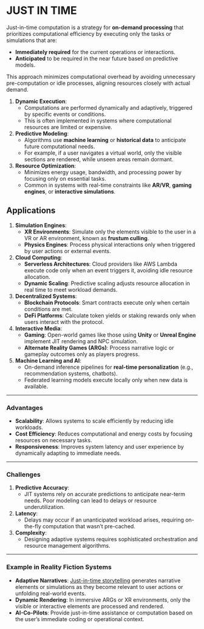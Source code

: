 # JUST IN TIME

Just-in-time computation is a strategy for **on-demand processing** that prioritizes computational efficiency by executing only the tasks or simulations that are:

* **Immediately required** for the current operations or interactions.
* **Anticipated** to be required in the near future based on predictive models.

This approach minimizes computational overhead by avoiding unnecessary pre-computation or idle processes, aligning resources closely with actual demand.

1. **Dynamic Execution**:
   * Computations are performed dynamically and adaptively, triggered by specific events or conditions.
   * This is often implemented in systems where computational resources are limited or expensive.
2. **Predictive Modeling**:
   * Algorithms use **machine learning** or **historical data** to anticipate future computational needs.
   * For example, if a user navigates a virtual world, only the visible sections are rendered, while unseen areas remain dormant.
3. **Resource Optimization**:
   * Minimizes energy usage, bandwidth, and processing power by focusing only on essential tasks.
   * Common in systems with real-time constraints like **AR/VR**, **gaming engines**, or **interactive simulations**.

## **Applications**

1. **Simulation Engines**:
   * **XR Environments**: Simulate only the elements visible to the user in a VR or AR environment, known as **frustum culling**.
   * **Physics Engines**: Process physical interactions only when triggered by user actions or external events.
2. **Cloud Computing**:
   * **Serverless Architectures**: Cloud providers like AWS Lambda execute code only when an event triggers it, avoiding idle resource allocation.
   * **Dynamic Scaling**: Predictive scaling adjusts resource allocation in real time to meet workload demands.
3. **Decentralized Systems**:
   * **Blockchain Protocols**: Smart contracts execute only when certain conditions are met.
   * **DeFi Platforms**: Calculate token yields or staking rewards only when users interact with the protocol.
4. **Interactive Media**:
   * **Gaming**: Open-world games like those using **Unity** or **Unreal Engine** implement JIT rendering and NPC simulation.
   * **Alternate Reality Games (ARGs)**: Process narrative logic or gameplay outcomes only as players progress.
5. **Machine Learning and AI**:
   * On-demand inference pipelines for **real-time personalization** (e.g., recommendation systems, chatbots).
   * Federated learning models execute locally only when new data is available.

***

### **Advantages**

* **Scalability**: Allows systems to scale efficiently by reducing idle workloads.
* **Cost Efficiency**: Reduces computational and energy costs by focusing resources on necessary tasks.
* **Responsiveness**: Improves system latency and user experience by dynamically adapting to immediate needs.

***

### **Challenges**

1. **Predictive Accuracy**:
   * JIT systems rely on accurate predictions to anticipate near-term needs. Poor modeling can lead to delays or resource underutilization.
2. **Latency**:
   * Delays may occur if an unanticipated workload arises, requiring on-the-fly computation that wasn’t pre-cached.
3. **Complexity**:
   * Designing adaptive systems requires sophisticated orchestration and resource management algorithms.

***

### **Example in Reality Fiction Systems**

* **Adaptive Narratives**: [Just-in-time storytelling](broken-reference) generates narrative elements or simulations as they become relevant to user actions or unfolding real-world events.
* **Dynamic Rendering**: In immersive ARGs or XR environments, only the visible or interactive elements are processed and rendered.
* **AI-Co-Pilots**: Provide just-in-time assistance or computation based on the user’s immediate coding or operational context.
